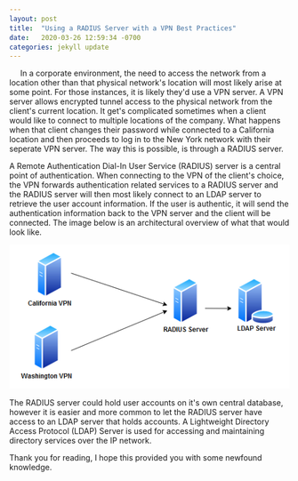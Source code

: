 ```yaml
---
layout: post
title:  "Using a RADIUS Server with a VPN Best Practices"
date:   2020-03-26 12:59:34 -0700
categories: jekyll update
---
```

&nbsp;&nbsp;&nbsp;&nbsp; In a corporate environment, the need to access the network from a location other than that physical network's location will most likely arise at some point.  For those instances, it is likely they'd use a VPN server.  A VPN server allows encrypted tunnel access to the physical network from the client's current location.  It get's complicated sometimes when a client would like to connect to multiple locations of the company.  What happens when that client changes their password while connected to a California location and then proceeds to log in to the New York network with their seperate VPN server.  The way this is possible, is through a RADIUS server.

A Remote Authentication Dial-In User Service (RADIUS) server is a central point of authentication.  When connecting to the VPN of the client's choice, the VPN forwards authentication related services to a RADIUS server and the RADIUS server will then most likely connect to an LDAP server to retrieve the user account information.  If the user is authentic, it will send the authentication information back to the VPN server and the client will be connected.  The image below is an architectural overview of what that would look like.

![VPN](/photos/VPNServices.PNG "VPN")

The RADIUS server could hold user accounts on it's own central database, however it is easier and more common to let the RADIUS server have access to an LDAP server that holds accounts.  A Lightweight Directory Access Protocol (LDAP) Server is used for accessing and maintaining directory services over the IP network.

Thank you for reading, I hope this provided you with some newfound knowledge.